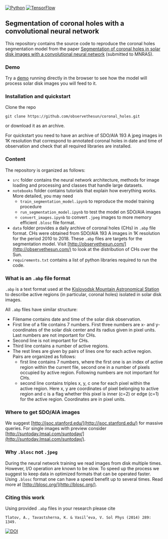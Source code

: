 [![Python](https://img.shields.io/badge/python->=3.5-blue.svg)](https://python.org)
[![TensorFlow](https://img.shields.io/badge/TensorFlow-1.4-orange.svg)](https://tensorflow.org)

## Segmentation of coronal holes with a convolutional neural network

This repository contains the source code to reproduce the coronal holes segmentation model from the paper [Segmentation of coronal holes in solar disk images with a convolutional neural network](https://arxiv.org/abs/1809.05748) (submitted to MNRAS).

### Demo

Try a [demo](https://illarionovea.github.io/) running directly in the browser
to see how the model will process solar disk images you will feed to it.

### Installation and quickstart

Clone the repo
```
git clone https://github.com/observethesun/coronal_holes.git
```
or download it as an archive.

For quickstart you need to have an archive of SDO/AIA 193 A jpeg images in 1K resolution that 
correspond to annotated coronal holes in date and time of observation and check that 
all required libraries are installed. 

### Content

The repository is organized as follows:

* ```src``` folder contains the neural network architecture, methods for image loading and processing and classes that handle large datasets.
* ```notebooks``` folder contains tutorials that explain how everything works. More detailed, you may need
    * ```train_segmentation_model.ipynb``` to reproduce the model training procedure
    * ```run_segmentation_model.ipynb``` to test the model on SDO/AIA images
    * ```convert_images.ipynb``` to convert ```.jpeg``` images to more memory efficient ```.blosc``` file format.
* ```data``` folder provides a daily archive of coronal holes (CHs) in ```.abp``` file 
format. CHs were obtained from SDO/AIA 193 A images in 1K resolution for the period 2010 to 2018.
These ```.abp``` files are targets for the segmentation model. Visit [http://observethesun.com/](http://observethesun.com/) to look at the distribution of CHs over the Sun.
* ```requirements.txt```  contains a list of python libraries required to run the code.
    
### What is an ```.abp``` file format

```.abp``` is a text format used at the [Kislovodsk Mountain Astronomical Station](http://en.solarstation.ru/) to describe active regions (in particular, coronal holes) isolated in solar disk images.

All ```.abp``` files have similar structure:
* Filename contains date and time of the solar disk observation. 
* First line of a file contains 7 numbers. First three numbers are x- and y-coordinates of the solar disk center and its radius given in pixel units. Last numbers are not important for CHs.
* Second line is not important for CHs.
* Third line contains a number of active regions.
* The rest lines are given by pairs of lines one for each active region. Pairs are organized as follows:
    * first line contains 7 numbers, where the first one is an index of active region within the current file, second one in a number of pixels occupied by active region. Following numbers are not important for CHs.
    * second line contains triples x, y, c one for each pixel within the active region. Here x, y are coordinates of pixel belonging to active region and c is a flag whether this pixel is inner (c=2) or edge (c=1) for the active region. Coordinates are in pixel units.


### Where to get SDO/AIA images

We suggest [http://jsoc.stanford.edu/](http://jsoc.stanford.edu/) for massive queries. For single images with preview consider [http://suntoday.lmsal.com/suntoday/](http://suntoday.lmsal.com/suntoday/).

### Why ```.blosc``` not ```.jpeg```

During the neural network training we read images from disk multiple times. However, I/O operation are known to be slow. To speed up the process we suggest to keep data in optimized formats that can be operated faster.  Using ```.blosc``` format one can have a speed benefit up to several times. Read more at [http://blosc.org/](http://blosc.org/).


### Citing this work

Using provided ```.abp``` files in your research please cite 

```
Tlatov, A., Tavastsherna, K. & Vasil’eva, V. Sol Phys (2014) 289: 1349.
```

[![DOI](https://zenodo.org/badge/DOI/10.1007/s11207-013-0387-4.svg)](https://doi.org/10.1007/s11207-013-0387-4)
